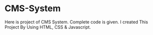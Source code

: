 # CMS-System
Here is project of CMS System. Complete code is given. 
I created This Project By Using HTML, CSS & Javascript.
